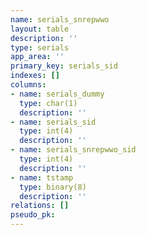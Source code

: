 ```yaml
---
name: serials_snrepwwo
layout: table
description: ''
type: serials
app_area: ''
primary_key: serials_sid
indexes: []
columns:
- name: serials_dummy
  type: char(1)
  description: ''
- name: serials_sid
  type: int(4)
  description: ''
- name: serials_snrepwwo_sid
  type: int(4)
  description: ''
- name: tstamp
  type: binary(8)
  description: ''
relations: []
pseudo_pk: 
---
```


